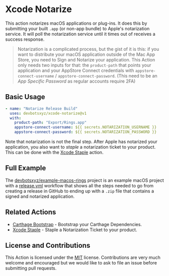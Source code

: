 # Xcode Notarize

This action notarizes macOS applications or plug-ins. It does this by submitting your built `.app` (or non-app bundle) to Apple's notarization service. It will poll the notarization service until it times out of receives a success response.

> Notarization is a complicated process, but the gist of it is this: if you want to distribute your macOS application outside of the Mac App Store, you need to Sign and Notarize your application. This Action only needs two inputs for that: the `product-path` that points your application and your AppStore Connect credentials with `appstore-connect-username` / `appstore-connect-password`. (This need to be an _App Specific Password_ as regular accounts require 2FA)

## Basic Usage

```yaml
- name: "Notarize Release Build"
  uses: devbotsxyz/xcode-notarize@v1
  with:
    product-path: "Export/Rings.app"
    appstore-connect-username: ${{ secrets.NOTARIZATION_USERNAME }}
    appstore-connect-password: ${{ secrets.NOTARIZATION_PASSWORD }}
```

Note that notarization is not the final step. After Apple has notarized your application, you also want to _staple_ a notarization ticket to your product. This can be done with the [Xcode Staple](https://github.com/marketplace/actions/xcode-staple) action.

## Full Example

The [devbotsxyz/example-macos-rings](https://github.com/devbotsxyz/example-macos-rings) project is an example macOS project with a [release.yml](https://github.com/devbotsxyz/example-macos-rings/.github/workflows/release.yml) workflow that shows all the steps needed to go from creating a release in GitHub to ending up with a `.zip` file that contains a signed and notarized application.

## Related Actions

 * [Carthage Bootstrap](https://github.com/marketplace/actions/carthage-bootstrap) - Bootstrap your Carthage Dependencies.
 * [Xcode Staple](https://github.com/marketplace/actions/xcode-staple) - Staple a Notarization Ticket to your product.

## License and Contributions

This Action is licensed under the [MIT](LICENSE) license. Contributions are very much welcome and encouraged but we would like to ask to file an issue before submitting pull requests. 
